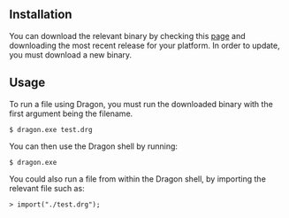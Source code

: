 ## Installation

You can download the relevant binary by checking this [page](https://github.com/tomprograms/dragon/releases) and downloading the most recent release for your platform. In order to update, you must download a new binary.

## Usage

To run a file using Dragon, you must run the downloaded binary with the first argument being the filename.

```
$ dragon.exe test.drg
```

You can then use the Dragon shell by running:

```
$ dragon.exe
```

You could also run a file from within the Dragon shell, by importing the relevant file such as:

```
> import("./test.drg");